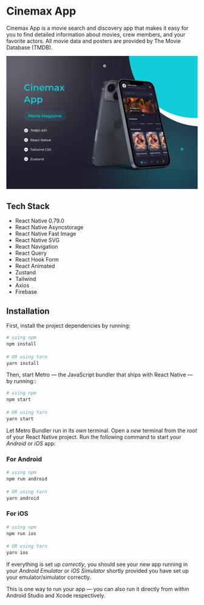 # Cinemax App

Cinemax App is a movie search and discovery app that makes it easy for you to find detailed information about movies, crew members, and your favorite actors. All movie data and posters are provided by The Movie Database (TMDB).

![App Screenshot](docs/images/CinemaxApp.png)

## Tech Stack

- React Native 0.79.0
- React Native Asyncstorage
- React Native Fast Image
- React Native SVG
- React Navigation
- React Query
- React Hook Form
- React Animated
- Zustand
- Tailwind
- Axios
- Firebase

## Installation

First, install the project dependencies by running:

```bash
# using npm
npm install

# OR using Yarn
yarn install
```

Then, start Metro — the JavaScript bundler that ships with React Native — by running::

```bash
# using npm
npm start

# OR using Yarn
yarn start
```

Let Metro Bundler run in its _own_ terminal. Open a _new_ terminal from the _root_ of your React Native project. Run the following command to start your _Android_ or _iOS_ app:

### For Android

```bash
# using npm
npm run android

# OR using Yarn
yarn android
```

### For iOS

```bash
# using npm
npm run ios

# OR using Yarn
yarn ios
```

If everything is set up _correctly_, you should see your new app running in your _Android Emulator_ or _iOS Simulator_ shortly provided you have set up your emulator/simulator correctly.

This is one way to run your app — you can also run it directly from within Android Studio and Xcode respectively.
